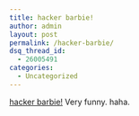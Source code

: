 ```yaml
---
title: hacker barbie!
author: admin
layout: post
permalink: /hacker-barbie/
dsq_thread_id:
  - 26005491
categories:
  - Uncategorized
---
```

[hacker barbie!][1] Very funny. haha.

 [1]: http://www.theshiftedlibrarian.com/2003/08/13.html#a4419